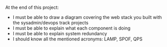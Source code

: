 At the end of this project:

- I must be able to draw a diagram covering the web stack you built with the sysadmin/devops track projects
- I must be able to explain what each component is doing
- I must be able to explain system redundancy
- I should know all the mentioned acronyms: LAMP, SPOF, QPS
